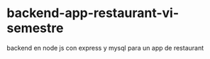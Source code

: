 # backend-app-restaurant-vi-semestre
backend en node js con express y mysql para un app de restaurant
